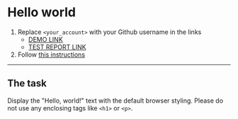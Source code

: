 # Hello world
1. Replace `<your_account>` with your Github username in the links
    - [DEMO LINK](https://github.com/hryshko-denys/layout_hello-world) <br>
    - [TEST REPORT LINK](https:///hryshko-denys.github.io/layout_hello-world/report/html_report/)
2. Follow [this instructions](https://mate-academy.github.io/layout_task-guideline/)
___

## The task
Display the "Hello, world!" text with the default browser styling. Please do not
use any enclosing tags like `<h1>` or `<p>`.
